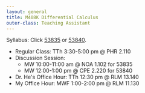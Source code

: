 ```yaml
---
layout: general
title: M408K Differential Calculus
outer-class: Teaching Assistant
---
```


Syllabus: Click [53835](https://www.ma.utexas.edu/users/pmorales/syllabus/syllabus.php?unique=53835) or [53840](https://www.ma.utexas.edu/users/pmorales/syllabus/syllabus.php?unique=53840).

- Regular Class: TTh 3:30-5:00 pm @ PHR 2.110
- Discussion Session: 
	- MW 10:00-11:00 am @ NOA 1.102 for 53835
	- MW 12:00-1:00 pm @ CPE 2.220 for 53840
- Dr. He's Office Hour: TTh 12:30 pm @ RLM 13.140
- My Office Hour: MWF 1:00-2:00 pm @ RLM 11.130

<!--I typed some [note](note-00.pdf) that might be helpful.-->
